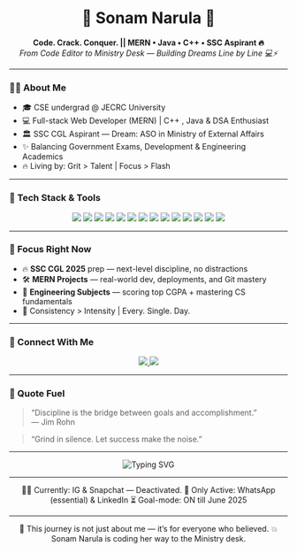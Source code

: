 <h1 align="center">🚀 Sonam Narula 🚀</h1>

<p align="center">
  <b>Code. Crack. Conquer. || MERN • Java • C++ • SSC Aspirant 🔥</b><br/>
  <i>From Code Editor to Ministry Desk — Building Dreams Line by Line 💻⚡</i>
</p>

---

### 👩‍💻 About Me

- 🎓 CSE undergrad @ JECRC University  
- 💻 Full-stack Web Developer (MERN) | C++ , Java & DSA Enthusiast  
- 🏛️ SSC CGL Aspirant — Dream: ASO in Ministry of External Affairs  
- ✨ Balancing Government Exams, Development & Engineering Academics  
- 🔥 Living by: Grit > Talent | Focus > Flash

---

### 🧰 Tech Stack & Tools

<p align="center">
  <img src="https://img.shields.io/badge/C-00599C?style=flat-square&logo=c&logoColor=white"/>
  <img src="https://img.shields.io/badge/C++-blue?style=flat-square&logo=c%2B%2B&logoColor=white"/>
  <img src="https://img.shields.io/badge/Java-ED8B00?style=flat-square&logo=java&logoColor=white"/>
  <img src="https://img.shields.io/badge/Python-3670A0?style=flat-square&logo=python&logoColor=white"/>
  <img src="https://img.shields.io/badge/HTML5-E34F26?style=flat-square&logo=html5&logoColor=white"/>
  <img src="https://img.shields.io/badge/CSS3-1572B6?style=flat-square&logo=css3&logoColor=white"/>
  <img src="https://img.shields.io/badge/JavaScript-F7DF1E?style=flat-square&logo=javascript&logoColor=black"/>
  <img src="https://img.shields.io/badge/React-61DAFB?style=flat-square&logo=react&logoColor=black"/>
  <img src="https://img.shields.io/badge/Node.js-339933?style=flat-square&logo=node.js&logoColor=white"/>
  <img src="https://img.shields.io/badge/Express.js-000000?style=flat-square&logo=express&logoColor=white"/>
  <img src="https://img.shields.io/badge/MongoDB-4EA94B?style=flat-square&logo=mongodb&logoColor=white"/>
  <img src="https://img.shields.io/badge/Git-F05032?style=flat-square&logo=git&logoColor=white"/>
  <img src="https://img.shields.io/badge/GitHub-181717?style=flat-square&logo=github&logoColor=white"/>
  <img src="https://img.shields.io/badge/VS%20Code-007ACC?style=flat-square&logo=visual-studio-code&logoColor=white"/>
</p>

---

### 📌 Focus Right Now

- 🔥 **SSC CGL 2025** prep — next-level discipline, no distractions  
- 🛠️ **MERN Projects** — real-world dev, deployments, and Git mastery  
- 📖 **Engineering Subjects** — scoring top CGPA + mastering CS fundamentals  
- 🧘 Consistency > Intensity | Every. Single. Day.

---

### 🔗 Connect With Me

<p align="center">
  <a href="https://www.linkedin.com/in/sonam-narula-402a60285/">
    <img src="https://img.shields.io/badge/LinkedIn-Sonam%20Narula-blue?style=for-the-badge&logo=linkedin&logoColor=white" />
  </a>
  <a href="https://codolio.com/profile/0PG2lf5S">
    <img src="https://img.shields.io/badge/Codolio-Portfolio-blueviolet?style=for-the-badge&logo=google-chrome&logoColor=white" />
  </a>
</p>

---

### 🧠 Quote Fuel

> “Discipline is the bridge between goals and accomplishment.”  
> — Jim Rohn  

> “Grind in silence. Let success make the noise.”  

---

<p align="center">
  <img src="https://readme-typing-svg.demolab.com?font=Fira+Code&pause=1000&color=F75C7E&center=true&vCenter=true&width=800&lines=SSC+CGL+2025+Target+Locked...;MERN+Mastery+In+Progress...;Building+Everyday.+No+Excuses.;📍From+Code+to+Contribution+to+Civil+Service." alt="Typing SVG" />
</p>

---

<p align="center">
  🧑‍💻 Currently: IG & Snapchat — Deactivated.  
  💬 Only Active: WhatsApp (essential) & LinkedIn  
  ⏳ Goal-mode: ON till June 2025  
</p>

---

<p align="center">
  🧾 This journey is not just about me — it’s for everyone who believed.  
  💥 Sonam Narula is coding her way to the Ministry desk.
</p>

